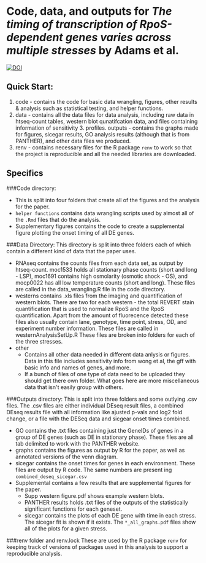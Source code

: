 # Code, data, and outputs for *The timing of transcription of RpoS-dependent genes varies across multiple stresses* by Adams et al.



[![DOI](https://zenodo.org/badge/599289090.svg)](https://zenodo.org/badge/latestdoi/599289090)


## Quick Start: 
1. code - contains the code for basic data wrangling, figures, other results & analysis such as statistical testing, and helper functions.
2. data - contains all the data files for data analysis, including raw data in htseq-count tables, western blot qunatifcation data, and files containing information of sensitivity 3. profiles.
outputs - contains the graphs made for figures, sicegar results, GO analysis results (although that is from PANTHER), and other data files we produced.
4. renv - contains necessary files for the R package `renv` to work so that the project is reproducible and all the needed libraries are downloaded.

## Specifics 

###Code directory: 
 - This is split into four folders that create all of the figures and the analysis for the paper.
 - `helper functions` contains data wrangling scripts used by almost all of the `.Rmd` files that do the analysis.
- Supplementary figures contains the code to create a supplemental figure plotting the onset timing of all DE genes. 

###Data Directory: 
This directory is split into three folders each of which contain a different kind of data that the paper uses. 
- RNAseq contains the counts files from each data set, as output by htseq-count. moc1533 holds all stationary phase counts (short and long - LSP), moc1691 contains high osmolarity (osmotic shock - OS), and mocp0022 has all low temperature counts (short and long). These files are called in the data_wrangling.R file in the code directory.
- westerns contains .xls files from the imaging and quantification of western blots. There are two for each western - the total REVERT stain quantification that is used to normalize RpoS and the RpoS quantification. Apart from the amount of fluorecence detected these files also usually contain lane, genotype, time point, stress, OD, and experiment number information. These files are called in westernAnalysisSetUp.R These files are broken into folders for each of the three stresses.
- other 
  - Contains all other data needed in different data anlysis or figures. Data in this file includes sensitivity info from wong et al, the gff with basic info and names of genes, and more. 
  - If a bunch of files of one type of data need to be uploaded they should get there own folder. What goes here are more miscellaneous         data that isn't easily group with others. 
  
###Outputs directory: 
This is split into three folders and some outlying .csv files. The .csv files are either individual DEseq result files, a combined DEseq results file with all information like ajusted p-vals and log2 fold change, or a file with the DESeq data and sicgear onset times combined.
- GO contains the .txt files containing just the GeneIDs of genes in a group of DE genes (such as DE in stationary phase). These files are all tab delimited to work with the PANTHER website. 
- graphs contains the figures as output by R for the paper, as well as annotated versions of the venn diagram.
- sicegar contains the onset times for genes in each environment. These files are output by R code. The same numbers are present ing `combined_deseq_sicegar.csv`
- Supplemental contains a few results that are supplemental figures for the paper.
	- Supp western figure.pdf shows example western blots.
	- PANTHER results holds .txt files of the outputs of the statistically significant functions for each geneset. 
	- sicegar contains the plots of each DE gene with time in each stress. The sicegar fit is shown if it exists. The `*_all_graphs.pdf` files show all of the plots for a given stress.

###renv folder and renv.lock
These are used by the R package `renv` for keeping track of versions of packages used in this analysis to support a reproducible analysis.
  
